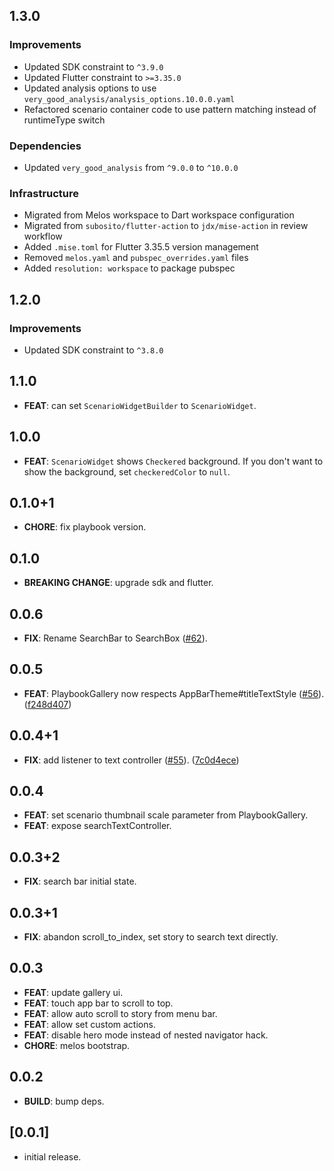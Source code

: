## 1.3.0

### Improvements

- Updated SDK constraint to `^3.9.0`
- Updated Flutter constraint to `>=3.35.0`
- Updated analysis options to use `very_good_analysis/analysis_options.10.0.0.yaml`
- Refactored scenario container code to use pattern matching instead of runtimeType switch

### Dependencies

- Updated `very_good_analysis` from `^9.0.0` to `^10.0.0`

### Infrastructure

- Migrated from Melos workspace to Dart workspace configuration
- Migrated from `subosito/flutter-action` to `jdx/mise-action` in review workflow
- Added `.mise.toml` for Flutter 3.35.5 version management
- Removed `melos.yaml` and `pubspec_overrides.yaml` files
- Added `resolution: workspace` to package pubspec

## 1.2.0

### Improvements

- Updated SDK constraint to `^3.8.0`

## 1.1.0

- **FEAT**: can set `ScenarioWidgetBuilder` to `ScenarioWidget`.

## 1.0.0

- **FEAT**: `ScenarioWidget` shows `Checkered` background. If you don't want to show the background, set `checkeredColor` to `null`.

## 0.1.0+1

- **CHORE**: fix playbook version.

## 0.1.0

- **BREAKING CHANGE**: upgrade sdk and flutter.

## 0.0.6

- **FIX**: Rename SearchBar to SearchBox ([#62](https://github.com/playbook-ui/playbook-flutter/issues/62)).

## 0.0.5

- **FEAT**: PlaybookGallery now respects AppBarTheme#titleTextStyle ([#56](https://github.com/playbook-ui/playbook-flutter/issues/56)). ([f248d407](https://github.com/playbook-ui/playbook-flutter/commit/f248d407f37c3c95eedc546c29f3d88d8ef308fc))

## 0.0.4+1

- **FIX**: add listener to text controller ([#55](https://github.com/playbook-ui/playbook-flutter/issues/55)). ([7c0d4ece](https://github.com/playbook-ui/playbook-flutter/commit/7c0d4ece095752300ef2eaed3bca0c8d2df8144c))

## 0.0.4

- **FEAT**: set scenario thumbnail scale parameter from PlaybookGallery.
- **FEAT**: expose searchTextController.

## 0.0.3+2

- **FIX**: search bar initial state.

## 0.0.3+1

- **FIX**: abandon scroll_to_index, set story to search text directly.

## 0.0.3

- **FEAT**: update gallery ui.
- **FEAT**: touch app bar to scroll to top.
- **FEAT**: allow auto scroll to story from menu bar.
- **FEAT**: allow set custom actions.
- **FEAT**: disable hero mode instead of nested navigator hack.
- **CHORE**: melos bootstrap.

## 0.0.2

- **BUILD**: bump deps.

## [0.0.1]

- initial release.
